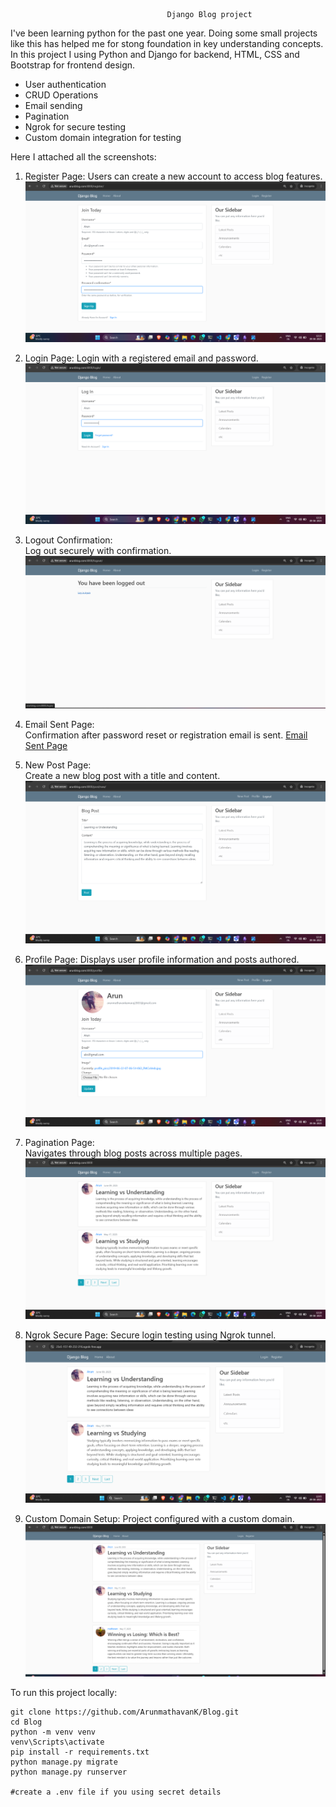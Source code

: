                                        Django Blog project
                                       
I've been learning python for the past one year. Doing some small projects like this has helped me for stong foundation in key understanding concepts. In this project I using Python and Django for backend, HTML, CSS and Bootstrap for frontend design. 

   -  User authentication
   -  CRUD Operations
   -  Email sending
   -  Pagination
   -  Ngrok for secure testing
   -  Custom domain integration for testing

Here I attached all the screenshots:

   1. Register Page:
      Users can create a new account to access blog features.
      ![Register Page](images/register.png)

   2. Login Page:
      Login with a registered email and password.
      ![Login Page](images/login.png)
      
   3. Logout Confirmation:  
      Log out securely with confirmation.
      ![Logout Page](images/logout.png)
 
   4. Email Sent Page:  
      Confirmation after password reset or registration email is sent.
      [Email Sent Page](images/email_sent.png)
      
   5. New Post Page:  
      Create a new blog post with a title and content.
      ![New Post Page](images/new_post.png)

   6. Profile Page:
      Displays user profile information and posts authored.
      ![Profile Page](images/profile.png)

   7. Pagination Page:  
      Navigates through blog posts across multiple pages.
      ![Pagination Page](images/pagination.png)
      
   8. Ngrok Secure Page: 
      Secure login testing using Ngrok tunnel.
      ![Ngrok Page](images/ngrok_secure.png)
      
   9. Custom Domain Setup:
      Project configured with a custom domain.
      ![Custom Domain](images/custom_domain.png)

To run this project locally:
```gitbash
git clone https://github.com/ArunmathavanK/Blog.git
cd Blog
python -m venv venv
venv\Scripts\activate
pip install -r requirements.txt
python manage.py migrate
python manage.py runserver

#create a .env file if you using secret details
